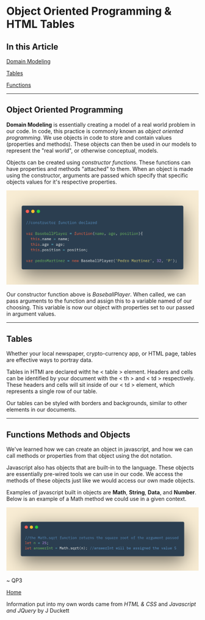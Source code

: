 # Object Oriented Programming & HTML Tables

## In this Article

[Domain Modeling](#topic1)

[Tables](#topic2)

[Functions](#topic3)

---

<a name="topic1"></a>

## Object Oriented Programming

**Domain Modeling** is essentially creating a model of a real world problem in our code.  In code, this practice is commonly known as *object oriented programming*.  We use objects in code to store and contain values (properties and methods).  These objects can then be used in our models to represent the "real world", or otherwise conceptual, models.

Objects can be created using *constructor functions*.  These functions can have properties and methods "attached" to them. When an object is made using the constructor, arguments are passed which specify that specific objects values for it's respective properties.

![Constructor Function](../images/constructorfunction.png)

Our constructor function above is *BaseballPlayer*.  When called, we can pass arguments to the function and assign this to a variable named of our choosing. This variable is now our object with properties set to our passed in argument values.

---
 
<a name="topic2"></a>

## Tables

Whether your local newspaper, crypto-currency app, or HTML page, tables are effective ways to portray data.  

Tables in HTMl are declared witht he < table > element.  Headers and cells can be identified by your document with the < th > and < td > respectively.  These headers and cells will sit inside of our < td > element, which represents a single row of our table.

Our tables can be styled with borders and backgrounds, similar to other elements in our documents.

---

<a name="topic3"></a>

## Functions Methods and Objects

We've learned how we can create an object in javascript, and how we can call methods or properties from that object using the dot notation.

Javascript also has objects that are built-in to the language.  These objects are essentially pre-wired tools we can use in our code.  We access the methods of these objects just like we would access our own made objects.  

Examples of javascript built in objects are **Math**, **String**, **Data**, and **Number**. Below is an example of a Math method we could use in a given context.

![Math.sqrt](../images/mathsqrt.png)

~ QP3

[Home](../README.md)

Information put into my own words came from *HTML & CSS* and *Javascript and JQuery* by J Duckett
